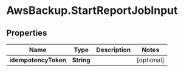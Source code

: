 # AwsBackup.StartReportJobInput

## Properties

Name | Type | Description | Notes
------------ | ------------- | ------------- | -------------
**idempotencyToken** | **String** |  | [optional] 


